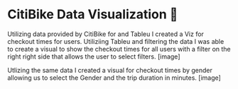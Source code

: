 # CitiBike Data Visualization 🚴

Utilizing data provided by CitiBike for and Tableu I created a Viz for checkout times for users. Utiliziing Tableu and filtering the data I was able to create a visual to show the checkout times for all users with a filter on the right right side that allows the user to select filters. 
[image]

Utlizing the same data I created a visual for checkout times by gender allowing us to select the Gender and the trip duration in minutes.
[image]



